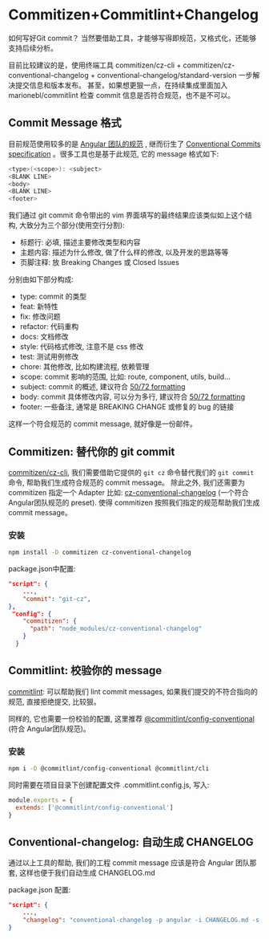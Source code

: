 # Commitizen+Commitlint+Changelog

如何写好Git commit？
当然要借助工具，才能够写得即规范，又格式化，还能够支持后续分析。

目前比较建议的是，使用终端工具 commitizen/cz-cli + commitizen/cz-conventional-changelog  + conventional-changelog/standard-version 一步解决提交信息和版本发布。
甚至，如果想更狠一点，在持续集成里面加入 marionebl/commitlint 检查 commit 信息是否符合规范，也不是不可以。

## Commit Message 格式

目前规范使用较多的是 [Angular 团队的规范](https://github.com/angular/angular.js/blob/master/DEVELOPERS.md#-git-commit-guidelines) , 继而衍生了 [Conventional Commits specification](https://www.conventionalcommits.org/en/v1.0.0-beta.4/) 。很多工具也是基于此规范, 它的 message 格式如下:
```bash
<type>(<scope>): <subject>
<BLANK LINE>
<body>
<BLANK LINE>
<footer>
```
我们通过 git commit 命令带出的 vim 界面填写的最终结果应该类似如上这个结构, 大致分为三个部分(使用空行分割):

- 标题行: 必填, 描述主要修改类型和内容
- 主题内容: 描述为什么修改, 做了什么样的修改, 以及开发的思路等等
- 页脚注释: 放 Breaking Changes 或 Closed Issues

分别由如下部分构成:

- type: commit 的类型
- feat: 新特性
- fix: 修改问题
- refactor: 代码重构
- docs: 文档修改
- style: 代码格式修改, 注意不是 css 修改
- test: 测试用例修改
- chore: 其他修改, 比如构建流程, 依赖管理
- scope: commit 影响的范围, 比如: route, component, utils, build...
- subject: commit 的概述, 建议符合 [50/72 formatting](https://stackoverflow.com/questions/2290016/git-commit-messages-50-72-formatting)
- body: commit 具体修改内容, 可以分为多行, 建议符合 [50/72 formatting](https://stackoverflow.com/questions/2290016/git-commit-messages-50-72-formatting)
- footer: 一些备注, 通常是 BREAKING CHANGE 或修复的 bug 的链接

这样一个符合规范的 commit message, 就好像是一份邮件。

## Commitizen: 替代你的 git commit

[commitizen/cz-cli](https://github.com/commitizen/cz-cli), 我们需要借助它提供的 `git cz` 命令替代我们的 `git commit` 命令, 帮助我们生成符合规范的 commit message。
除此之外, 我们还需要为 commitizen 指定一个 Adapter 比如: [cz-conventional-changelog](https://github.com/commitizen/cz-conventional-changelog) (一个符合 Angular团队规范的 preset). 使得 commitizen 按照我们指定的规范帮助我们生成 commit message。

### 安装
```bash
npm install -D commitizen cz-conventional-changelog
```
package.json中配置:

```json
"script": {
    ...,
    "commit": "git-cz",
},
 "config": {
    "commitizen": {
      "path": "node_modules/cz-conventional-changelog"
    }
  }
```
## Commitlint: 校验你的 message

[commitlint](https://commitlint.js.org/#/): 可以帮助我们 lint commit messages, 如果我们提交的不符合指向的规范, 直接拒绝提交, 比较狠。

同样的, 它也需要一份校验的配置, 这里推荐 [@commitlint/config-conventional](https://github.com/conventional-changelog/commitlint#readme) (符合 Angular团队规范)。

### 安装
```bash
npm i -D @commitlint/config-conventional @commitlint/cli
```

同时需要在项目目录下创建配置文件 .commitlint.config.js, 写入:

```js
module.exports = {
  extends: ['@commitlint/config-conventional']
}
```
## Conventional-changelog: 自动生成 CHANGELOG

通过以上工具的帮助, 我们的工程 commit message 应该是符合 Angular 团队那套, 这样也便于我们自动生成 CHANGELOG.md

package.json 配置:

```json
"script": {
    ...,
    "changelog": "conventional-changelog -p angular -i CHANGELOG.md -s -r 0",
}
```
